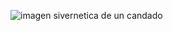 ![ imagen sivernetica de un candado](https://github.com/user-attachments/assets/bafe8930-158b-4c3e-9288-16bd0fcc4c50)
